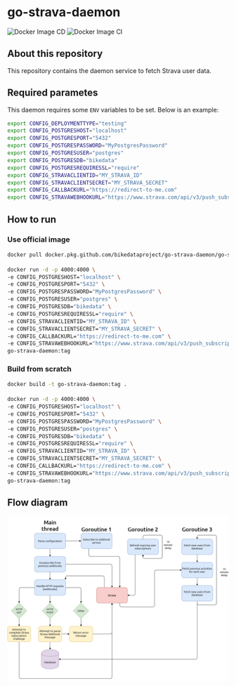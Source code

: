 # go-strava-daemon

![Docker Image CD](https://github.com/bikedataproject/go-strava-daemon/workflows/Docker%20Image%20CD/badge.svg) ![Docker Image CI](https://github.com/bikedataproject/go-strava-daemon/workflows/Docker%20Image%20CI/badge.svg)

## About this repository

This repository contains the daemon service to fetch Strava user data.

## Required parametes

This daemon requires some `ENV` variables to be set. Below is an example:

```sh
export CONFIG_DEPLOYMENTTYPE="testing"
export CONFIG_POSTGRESHOST="localhost"
export CONFIG_POSTGRESPORT="5432"
export CONFIG_POSTGRESPASSWORD="MyPostgresPassword"
export CONFIG_POSTGRESUSER="postgres"
export CONFIG_POSTGRESDB="bikedata"
export CONFIG_POSTGRESREQUIRESSL="require"
export CONFIG_STRAVACLIENTID="MY_STRAVA_ID"
export CONFIG_STRAVACLIENTSECRET="MY_STRAVA_SECRET"
export CONFIG_CALLBACKURL="https://redirect-to-me.com"
export CONFIG_STRAVAWEBHOOKURL="https://www.strava.com/api/v3/push_subscriptions"
```

## How to run

### Use official image

```sh
docker pull docker.pkg.github.com/bikedataproject/go-strava-daemon/go-strava-daemon:staging

docker run -d -p 4000:4000 \
-e CONFIG_POSTGRESHOST="localhost" \
-e CONFIG_POSTGRESPORT="5432" \
-e CONFIG_POSTGRESPASSWORD="MyPostgresPassword" \
-e CONFIG_POSTGRESUSER="postgres" \
-e CONFIG_POSTGRESDB="bikedata" \
-e CONFIG_POSTGRESREQUIRESSL="require" \
-e CONFIG_STRAVACLIENTID="MY_STRAVA_ID" \
-e CONFIG_STRAVACLIENTSECRET="MY_STRAVA_SECRET" \
-e CONFIG_CALLBACKURL="https://redirect-to-me.com" \
-e CONFIG_STRAVAWEBHOOKURL="https://www.strava.com/api/v3/push_subscriptions" \
go-strava-daemon:tag
```

### Build from scratch

```sh
docker build -t go-strava-daemon:tag .

docker run -d -p 4000:4000 \
-e CONFIG_POSTGRESHOST="localhost" \
-e CONFIG_POSTGRESPORT="5432" \
-e CONFIG_POSTGRESPASSWORD="MyPostgresPassword" \
-e CONFIG_POSTGRESUSER="postgres" \
-e CONFIG_POSTGRESDB="bikedata" \
-e CONFIG_POSTGRESREQUIRESSL="require" \
-e CONFIG_STRAVACLIENTID="MY_STRAVA_ID" \
-e CONFIG_STRAVACLIENTSECRET="MY_STRAVA_SECRET" \
-e CONFIG_CALLBACKURL="https://redirect-to-me.com" \
-e CONFIG_STRAVAWEBHOOKURL="https://www.strava.com/api/v3/push_subscriptions" \
go-strava-daemon:tag
```

## Flow diagram

![Flowdiagram](doc/FlowDiagram.png)
